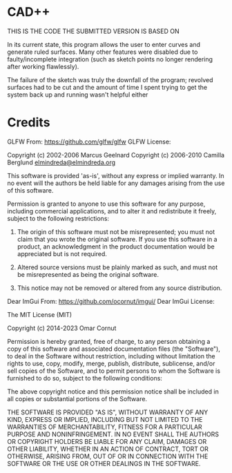 # CAD++
THIS IS THE CODE THE SUBMITTED VERSION IS BASED ON

In its current state, this program allows the user to enter curves and generate ruled surfaces. Many other features were disabled
due to faulty/incomplete integration (such as sketch points no longer rendering after working flawlessly).

The failure of the sketch was truly the downfall of the program; revolved surfaces had to be cut and the amount of time I spent trying
to get the system back up and running wasn't helpful either

# Credits
GLFW From: https://github.com/glfw/glfw
GLFW License:

  Copyright (c) 2002-2006 Marcus Geelnard
  Copyright (c) 2006-2010 Camilla Berglund <elmindreda@elmindreda.org>

  This software is provided 'as-is', without any express or implied
  warranty. In no event will the authors be held liable for any damages
  arising from the use of this software.

  Permission is granted to anyone to use this software for any purpose,
  including commercial applications, and to alter it and redistribute it
  freely, subject to the following restrictions:

  1. The origin of this software must not be misrepresented; you must not
     claim that you wrote the original software. If you use this software
     in a product, an acknowledgment in the product documentation would
     be appreciated but is not required.

  2. Altered source versions must be plainly marked as such, and must not
     be misrepresented as being the original software.

  3. This notice may not be removed or altered from any source
     distribution.

Dear ImGui From: https://github.com/ocornut/imgui/
Dear ImGui License:

  The MIT License (MIT)

  Copyright (c) 2014-2023 Omar Cornut

  Permission is hereby granted, free of charge, to any person obtaining a copy
  of this software and associated documentation files (the "Software"), to deal
  in the Software without restriction, including without limitation the rights
  to use, copy, modify, merge, publish, distribute, sublicense, and/or sell
  copies of the Software, and to permit persons to whom the Software is
  furnished to do so, subject to the following conditions:

  The above copyright notice and this permission notice shall be included in all
  copies or substantial portions of the Software.

  THE SOFTWARE IS PROVIDED "AS IS", WITHOUT WARRANTY OF ANY KIND, EXPRESS OR
  IMPLIED, INCLUDING BUT NOT LIMITED TO THE WARRANTIES OF MERCHANTABILITY,
  FITNESS FOR A PARTICULAR PURPOSE AND NONINFRINGEMENT. IN NO EVENT SHALL THE
  AUTHORS OR COPYRIGHT HOLDERS BE LIABLE FOR ANY CLAIM, DAMAGES OR OTHER
  LIABILITY, WHETHER IN AN ACTION OF CONTRACT, TORT OR OTHERWISE, ARISING FROM,
  OUT OF OR IN CONNECTION WITH THE SOFTWARE OR THE USE OR OTHER DEALINGS IN THE
  SOFTWARE.
